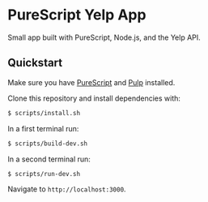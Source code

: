 # PureScript Yelp App

Small app built with PureScript, Node.js, and the Yelp API.

## Quickstart

Make sure you have [PureScript](http://www.purescript.org/) and [Pulp](https://github.com/bodil/pulp) installed.

Clone this repository and install dependencies with:

```bash
$ scripts/install.sh
```

In a first terminal run:

```bash
$ scripts/build-dev.sh
```

In a second terminal run:

```bash
$ scripts/run-dev.sh
```

Navigate to `http://localhost:3000`.
